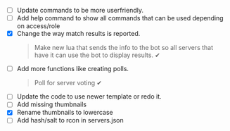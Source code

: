 - [ ] Update commands to be more userfriendly.
- [ ] Add help command to show all commands that can be used depending on access/role
- [x] Change the way match results is reported. 
  > Make new lua that sends the info to the bot so all servers that have it can use the bot to display results. ✔
- [ ] Add more functions like creating polls.
  > Poll for server voting ✔
- [ ] Update the code to use newer template or redo it.
- [ ] Add missing thumbnails
- [x] Rename thumbnails to lowercase 
- [ ] Add hash/salt to rcon in servers.json
